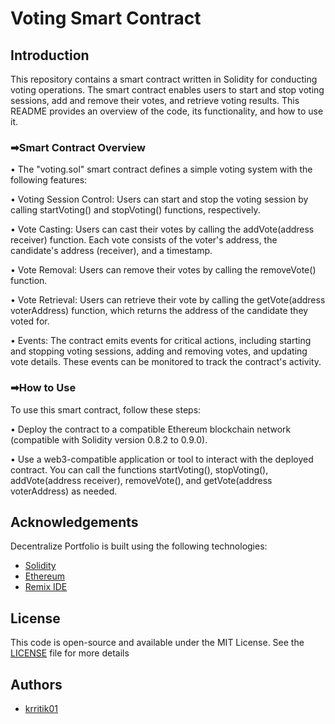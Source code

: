 # Voting Smart Contract 

## Introduction
This repository contains a smart contract written in Solidity for conducting voting operations. The smart contract enables users to start and stop voting sessions, add and remove their votes, and retrieve voting results. This README provides an overview of the code, its functionality, and how to use it.

### ➡Smart Contract Overview
• The "voting.sol" smart contract defines a simple voting system with the following features:

• Voting Session Control: Users can start and stop the voting session by calling startVoting() and stopVoting() functions, respectively.

• Vote Casting: Users can cast their votes by calling the addVote(address receiver) function. Each vote consists of the voter's address, the candidate's address (receiver), and a timestamp.

• Vote Removal: Users can remove their votes by calling the removeVote() function.

• Vote Retrieval: Users can retrieve their vote by calling the getVote(address voterAddress) function, which returns the address of the candidate they voted for.

• Events: The contract emits events for critical actions, including starting and stopping voting sessions, adding and removing votes, and updating vote details. These events can be monitored to track the contract's activity.

### ➡How to Use
To use this smart contract, follow these steps:

• Deploy the contract to a compatible Ethereum blockchain network (compatible with Solidity version 0.8.2 to 0.9.0).

• Use a web3-compatible application or tool to interact with the deployed contract. You can call the functions startVoting(), stopVoting(), addVote(address receiver), removeVote(), and getVote(address voterAddress) as needed.
## Acknowledgements
Decentralize Portfolio is built using the following technologies:
 - [Solidity](https://docs.soliditylang.org/en/v0.8.21/)
 - [Ethereum](https://ethereum.org/en/learn/)
 - [Remix IDE](https://remix.ethereum.org/#lang=en&optimize=false&runs=200&evmVersion=null&version=soljson-v0.8.18+commit.87f61d96.js)





## License
This code is open-source and available under the MIT License. See the [LICENSE](https://choosealicense.com/licenses/mit/) file for more details


## Authors

- [krritik01](https://github.com/krritik01)

